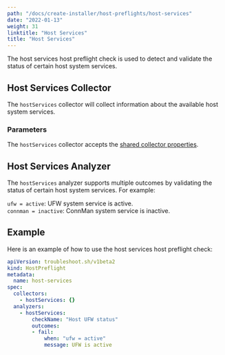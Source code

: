 ```yaml
---
path: "/docs/create-installer/host-preflights/host-services"
date: "2022-01-13"
weight: 31
linktitle: "Host Services"
title: "Host Services"
---
```

 
The host services host preflight check is used to detect and validate the status of certain host system services.

## Host Services Collector

The `hostServices` collector will collect information about the available host system services.

### Parameters

The `hostServices` collector accepts the [shared collector properties](https://troubleshoot.sh/docs/collect/collectors/#shared-properties).

## Host Services Analyzer

The `hostServices` analyzer supports multiple outcomes by validating the status of certain host system services. For example:

`ufw = active`: UFW system service is active.<br/>
`connman = inactive`: ConnMan system service is inactive.

## Example

Here is an example of how to use the host services host preflight check:

```yaml
apiVersion: troubleshoot.sh/v1beta2
kind: HostPreflight
metadata:
  name: host-services
spec:
  collectors:
    - hostServices: {}
  analyzers:
    - hostServices:
        checkName: "Host UFW status"
        outcomes:
        - fail:
            when: "ufw = active"
            message: UFW is active
```
